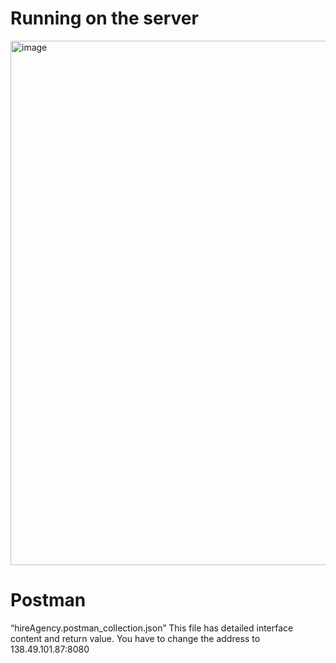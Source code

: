 
# Running on the server
<img width="839" alt="image" src="https://user-images.githubusercontent.com/78528789/154907879-77963505-6cbd-48a2-b522-80bb05eeae85.png">

# Postman
“hireAgency.postman_collection.json” This file has detailed interface content and return value. You have to change the address to 138.49.101.87:8080
